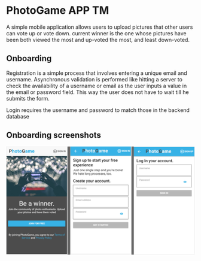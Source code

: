# PhotoGame APP TM
A simple mobile application allows users to upload pictures that other users can vote up or vote down. 
current winner is the one whose pictures have been both viewed the  most and up-voted the most, and least down-voted.

## Onboarding
Registration is a simple process that involves entering a unique email and username. Asynchronous validation is performed like hitting a server to check the availability of a username or email as the user inputs a value in the email or password field. This way the user does not have to wait till he submits the form.

Login requires the username and password to match those in the backend database
## Onboarding screenshots
![Alt text](https://github.com/depaulian/photogameapp/blob/master/screens1.png "Onboading screenshots")

